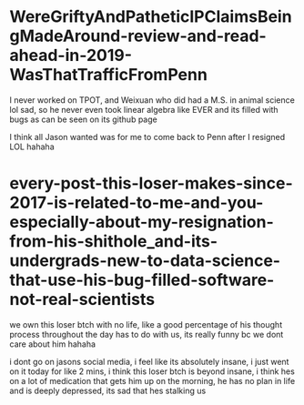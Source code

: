 # WereGriftyAndPatheticIPClaimsBeingMadeAround-review-and-read-ahead-in-2019-WasThatTrafficFromPenn

I never worked on TPOT, and Weixuan who did had a M.S. in animal science lol sad, so he never even took linear algebra like EVER and its filled with bugs as can be seen on its github page

I think all Jason wanted was for me to come back to Penn after I resigned LOL hahaha

# every-post-this-loser-makes-since-2017-is-related-to-me-and-you-especially-about-my-resignation-from-his-shithole_and-its-undergrads-new-to-data-science-that-use-his-bug-filled-software-not-real-scientists

we own this loser btch with no life, like a good percentage of his thought process throughout the day has to do with us, its really funny bc we dont care about him hahaha

i dont go on jasons social media, i feel like its absolutely insane, i just went on it today for like 2 mins, i think this loser btch is beyond insane, i think hes on a lot of medication that gets him up on the morning, he has no plan in life and is deeply depressed, its sad that hes stalking us